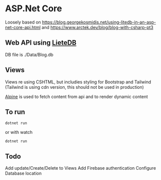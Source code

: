 # ASP.Net Core 

Loosely based on https://blog.georgekosmidis.net/using-litedb-in-an-asp-net-core-api.html and https://www.arctek.dev/blog/blog-with-csharp-pt3

## Web API using [LieteDB](https://www.litedb.org/)

DB file is ./Data/Blog.db

## Views

Views re using CSHTML, but includies styling for Bootstrap and Tailwind (Tailwind is using cdn version, this should not be used in production)

[Alpine](https://alpinejs.dev/) is used to fetch content from api and to render dynamic content

## To run

`dotnet run`

or with watch

`dotnet run`

## Todo

Add update/Create/Delete to Views
Add Firebase authentication
Configure Database location